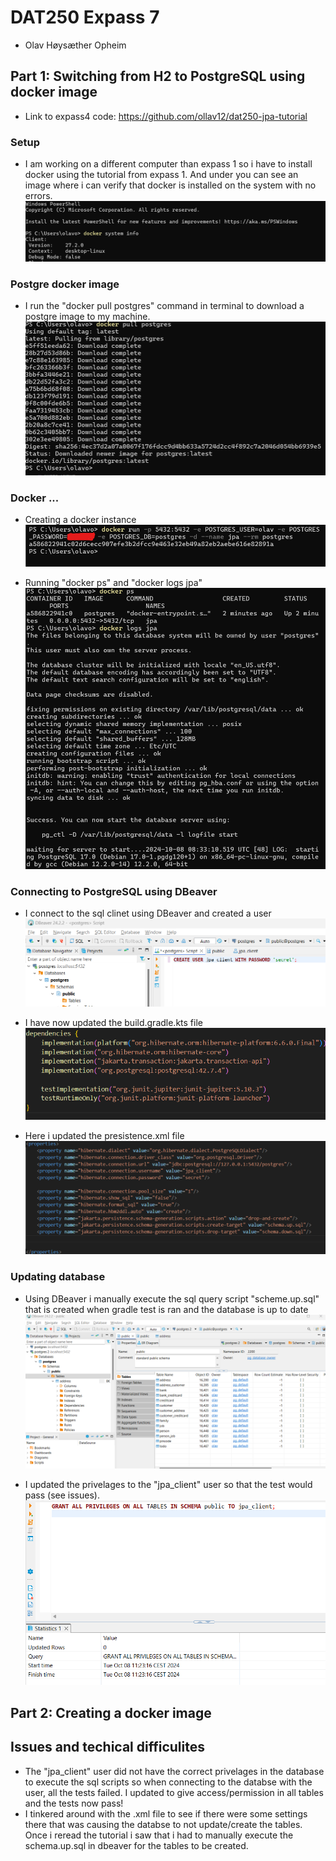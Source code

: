 # DAT250 Expass 7
- Olav Høysæther Opheim

## Part 1: Switching from H2 to PostgreSQL using docker image 
- Link to expass4 code: https://github.com/ollav12/dat250-jpa-tutorial

### Setup
- I am working on a different computer than expass 1 so i have to install docker using the tutorial from expass 1. And under you can see an image where i can verify that docker is installed on the system with no errors.
![alt text](image-24.png)

### Postgre docker image
- I run the "docker pull postgres" command in terminal to download a postgre image to my machine.
![alt text](image-25.png)

### Docker ...
- Creating a docker instance
![alt text](image-26.png) 

- Running "docker ps" and "docker logs jpa"
![alt text](image-27.png)

### Connecting to PostgreSQL using DBeaver
- I connect to the sql clinet using DBeaver and created a user
![alt text](image-28.png)

- I have now updated the build.gradle.kts file
![alt text](image-29.png)

- Here i updated the presistence.xml file
![alt text](image-30.png)

### Updating database
- Using DBeaver i manually execute the sql query script "scheme.up.sql" that is created when gradle test is ran and the database is up to date
![alt text](image-31.png)

- I updated the privelages to the "jpa_client" user so that the test would pass (see issues).
![alt text](image-32.png)

## Part 2: Creating a docker image



## Issues and techical difficulites
- The "jpa_client" user did not have the correct privelages in the database to execute the sql scripts so when connecting to the databse with the user, all the tests failed. I updated to give access/permission in all tables and the tests now pass!
- I tinkered around with the .xml file to see if there were some settings there that was causing the databse to not update/create the tables. Once i reread the tutorial i saw that i had to manually execute the schema.up.sql in dbeaver for the tables to be created.